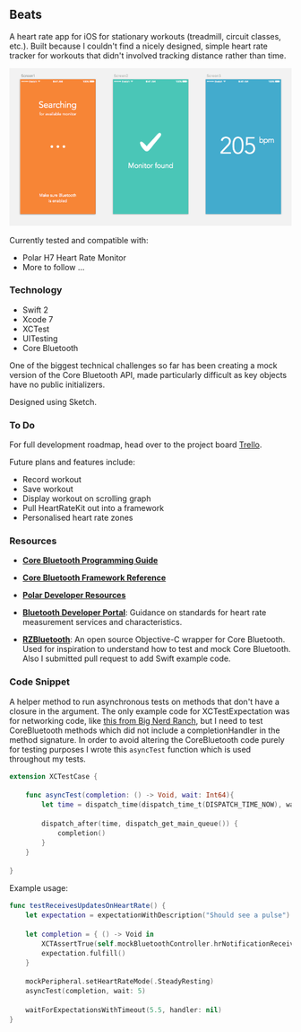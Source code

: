 ## Beats

A heart rate app for iOS for stationary workouts (treadmill, circuit classes, etc.). Built because I couldn't find a nicely designed, simple heart rate tracker for workouts that didn't involved tracking distance rather than time.

![screenshot](./Design/screens.png)

Currently tested and compatible with:
* Polar H7 Heart Rate Monitor
* More to follow ...

### Technology
* Swift 2
* Xcode 7
* XCTest
* UITesting
* Core Bluetooth

One of the biggest technical challenges so far has been creating a mock version of the Core Bluetooth API, made particularly difficult as key objects have no public initializers.

Designed using Sketch.

### To Do
For full development roadmap, head over to the project board [Trello](https://trello.com/b/PrwzpYqY/beats).

Future plans and features include:

* Record workout
* Save workout
* Display workout on scrolling graph
* Pull HeartRateKit out into a framework
* Personalised heart rate zones


### Resources
* [**Core Bluetooth Programming Guide**](https://developer.apple.com/library/ios/documentation/NetworkingInternetWeb/Conceptual/CoreBluetooth_concepts/AboutCoreBluetooth/Introduction.html)

* [**Core Bluetooth Framework Reference**](https://developer.apple.com/library/ios/documentation/CoreBluetooth/Reference/CoreBluetooth_Framework/index.html#//apple_ref/doc/uid/TP40011295)

* [**Polar Developer Resources**](http://developer.polar.com/wiki/H6_and_H7_Heart_rate_sensors)

* [**Bluetooth Developer Portal**](https://developer.bluetooth.org/gatt/services/Pages/ServiceViewer.aspx?u=org.bluetooth.service.heart_rate.xml): Guidance on standards for heart rate measurement services and characteristics.

* [**RZBluetooth**](https://github.com/Raizlabs/RZBluetooth): An open source Objective-C wrapper for Core Bluetooth. Used for inspiration to understand how to test and mock Core Bluetooth. Also I submitted pull request to add Swift example code.

### Code Snippet

A helper method to run asynchronous tests on methods that don't have a closure in the argument. The only example code for XCTestExpectation was for networking code, like [this from Big Nerd Ranch](https://www.bignerdranch.com/blog/asynchronous-testing-with-xcode-6/), but I need to test CoreBluetooth methods which did not include a completionHandler in the method signature. In order to avoid altering the CoreBluetooth code purely for testing purposes I wrote this `asyncTest` function which is used throughout my tests.

```swift
extension XCTestCase {

    func asyncTest(completion: () -> Void, wait: Int64){
        let time = dispatch_time(dispatch_time_t(DISPATCH_TIME_NOW), wait * Int64(NSEC_PER_SEC))

        dispatch_after(time, dispatch_get_main_queue()) {
            completion()
        }
    }

}
```

Example usage:

```swift
func testReceivesUpdatesOnHeartRate() {
    let expectation = expectationWithDescription("Should see a pulse")

    let completion = { () -> Void in
        XCTAssertTrue(self.mockBluetoothController.hrNotificationReceived)
        expectation.fulfill()
    }

    mockPeripheral.setHeartRateMode(.SteadyResting)
    asyncTest(completion, wait: 5)

    waitForExpectationsWithTimeout(5.5, handler: nil)
}
```
